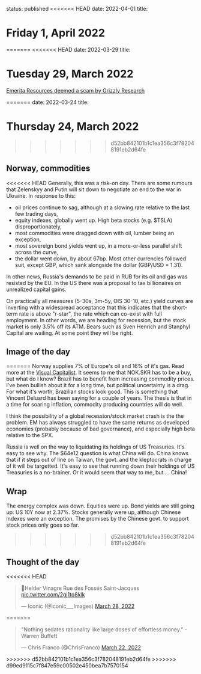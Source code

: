 status: published
<<<<<<< HEAD
date: 2022-04-01
title: 

# Friday  1, April 2022
=======
<<<<<<< HEAD
date: 2022-03-29
title: 

# Tuesday 29, March 2022

[Emerita Resources deemed a scam by Grizzly Research](https://grizzlyreports.com/infamous-stock-promoter-backed-emerita-resources-nasdaq-emo-bait-and-switch-track-record-and-rampant-misrepresentation/)

=======
date: 2022-03-24
title: 

# Thursday 24, March 2022
>>>>>>> d52bb842101b1c1ea356c3f782048191eb2d64fe

## Norway, commodities

<<<<<<< HEAD
Generally, this was a risk-on day.
There are some rumours that Zelenskyy and Putin will sit down to negotiate an end to the war in Ukraine.
In response to this:

- oil prices continue to sag, although at a slowing rate relative to the last few trading days,
- equity indexes, globally went up. High beta stocks (e.g. $TSLA) disproportionately,
- most commodities were dragged down with oil, lumber being an exception,
- most sovereign bond yields went up, in a more-or-less parallel shift across the curve,
- the dollar went down, by about 67bp. Most other currencies followed suit, except GBP, which sank alongside the dollar (GBP/USD = 1.31).

In other news, Russia's demands to be paid in RUB for its oil and gas was resisted by the EU.
In the US there was a proposal to tax billionaires on unrealized capital gains.

On practically all measures (5-30s, 3m-5y, OIS 30-10, etc.) yield curves are inverting with a widespread acceptance that this indicates that the short-term rate is above "r-star", the rate which can co-exist with full employment. In other words, we are heading for recession, but the stock market is only 3.5% off its ATM. Bears such as Sven Henrich and Stanphyl Capital are wailing. At some point they will be right. 

## Image of the day

=======
Norway supplies 7% of Europe's oil and 16% of it's gas.
Read more at the [Visual Capitalist](https://www.visualcapitalist.com/visualizing-the-eus-energy-dependency/).
It seems to me that NOK.SKR has to be a buy, but what do I know?
Brazil has to benefit from increasing commodity prices. 
I've been bullish about it for a long time, but political uncertainty is a drag.
For what it's worth, Brazilian stocks look good. 
This is something that Vincent Deluard has been saying for a couple of years.
The thesis is that in a time for soaring inflation, commodity producing countries will do well.

I think the possibility of a global recession/stock market crash is the the problem. EM has always struggled to have the same returns as developed economies (probably because of bad governance), and especially high beta relative to the SPX. 

Russia is well on the way to liquidating its holdings of US Treasuries. 
It's easy to see why.
The $64e12 question is what China will do.
China knows that if it steps out of line on Taiwan, the govt. and the kleptocrats in charge of it will be targetted.
It's easy to see that running down their holdings of US Treasuries is a no-brainer. 
Or it would seem that way to me, but ... China!

## Wrap

The energy complex was down.
Equities were up.
Bond yields are still going up: US 10Y now at 2.37%.
Stocks generally were up, although Chinese indexes were an exception.
The promises by the Chinese govt. to support stock prices only goes so far.
>>>>>>> d52bb842101b1c1ea356c3f782048191eb2d64fe

## Thought of the day

<<<<<<< HEAD
<blockquote class="twitter-tweet"><p lang="fr" dir="ltr">📸Helder Vinagre Rue des Fossés Saint-Jacques <a href="https://t.co/2gj1to8klk">pic.twitter.com/2gj1to8klk</a></p>&mdash; Iconic (@Iconic___Images) <a href="https://twitter.com/Iconic___Images/status/1508338804561747968?ref_src=twsrc%5Etfw">March 28, 2022</a></blockquote> <script async src="https://platform.twitter.com/widgets.js" charset="utf-8"></script>
=======
<blockquote class="twitter-tweet"><p lang="en" dir="ltr">&quot;Nothing sedates rationality like large doses of effortless money.&quot; -Warren Buffett</p>&mdash; Chris Franco (@ChrisFranco) <a href="https://twitter.com/ChrisFranco/status/1506320052798242817?ref_src=twsrc%5Etfw">March 22, 2022</a></blockquote> <script async src="https://platform.twitter.com/widgets.js" charset="utf-8"></script> 
>>>>>>> d52bb842101b1c1ea356c3f782048191eb2d64fe
>>>>>>> d99ed9115c7f847e59c00502e450bea7b7570154
